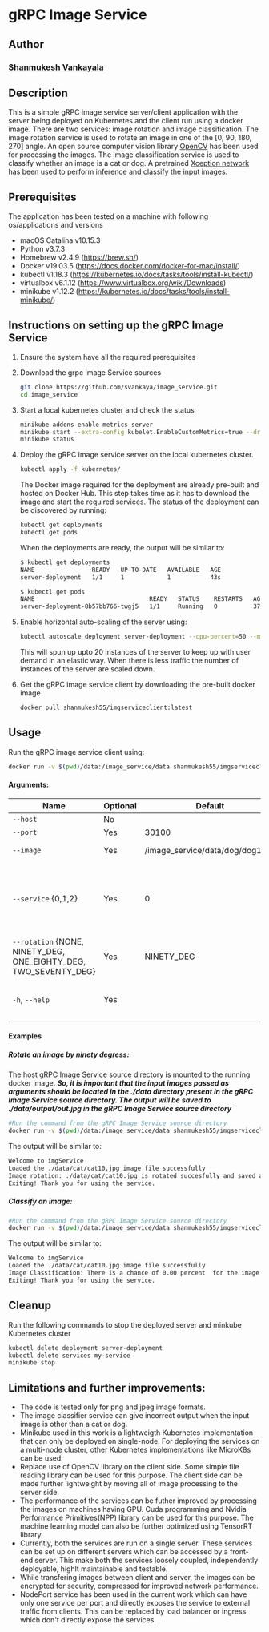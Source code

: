  # gRPC Image Service
 ## Author
 ### [Shanmukesh Vankayala](https://www.linkedin.com/in/shanmukesh-vankayala/)
 
 ## Description
 This is a simple gRPC image service server/client application with the server being deployed on Kubernetes and the client run using a docker image. There are two services: image rotation and image classification. The image rotation service is used to rotate an image in one of the [0, 90, 180, 270] angle. An open source computer vision library [OpenCV](https://opencv.org/) has been used for processing the images. The image classification service is used to classify whether an image is a cat or dog. A pretrained [Xception network](https://keras.io/examples/vision/image_classification_from_scratch/) has been used to perform inference and classify the input images.
 
 ## Prerequisites
 The application has been tested on a machine with following os/applications and versions
 - macOS Catalina v10.15.3
 - Python v3.7.3
 - Homebrew v2.4.9 (https://brew.sh/)
 - Docker v19.03.5 (https://docs.docker.com/docker-for-mac/install/)
 - kubectl v1.18.3 (https://kubernetes.io/docs/tasks/tools/install-kubectl/)
 - virtualbox v6.1.12 (https://www.virtualbox.org/wiki/Downloads)
 - minikube v1.12.2 (https://kubernetes.io/docs/tasks/tools/install-minikube/)
 
## Instructions on setting up the gRPC Image Service
1. Ensure the system have all the required prerequisites

2. Download the grpc Image Service sources
   ```sh
   git clone https://github.com/svankaya/image_service.git
   cd image_service
   ```
3. Start a local kubernetes cluster and check the status
   ```sh
   minikube addons enable metrics-server
   minikube start --extra-config kubelet.EnableCustomMetrics=true --driver=virtualbox
   minikube status
   ```
4. Deploy the gRPC image service server on the local kubernetes cluster. 
   ```sh
   kubectl apply -f kubernetes/
   ```
   The Docker image required for the deployment are already pre-built and hosted on Docker Hub. This step takes time as it has to download the image and start the required services. The status of the deployment can be discovered by running:
   ```sh
   kubectl get deployments
   kubectl get pods
   ```
   When the deployments are ready, the output will be similar to:
   ```sh
   $ kubectl get deployments
   NAME                READY   UP-TO-DATE   AVAILABLE   AGE
   server-deployment   1/1     1            1           43s
   
   $ kubectl get pods
   NAME                                READY   STATUS    RESTARTS   AGE
   server-deployment-8b57bb766-twgj5   1/1     Running   0          37s
   ```
5. Enable horizontal auto-scaling of the server using:
   ```sh
   kubectl autoscale deployment server-deployment --cpu-percent=50 --min=1 --max=20
   ```
   This will spun up upto 20 instances of the server to keep up with user demand in an elastic way. When there is less traffic the number of instances of the server are scaled down.
   
6. Get the gRPC image service client by downloading the pre-built docker image
   ```sh
   docker pull shanmukesh55/imgserviceclient:latest
   ```

## Usage
Run the gRPC image service client using: 
```sh
docker run -v $(pwd)/data:/image_service/data shanmukesh55/imgserviceclient python3 src/imgServiceClient.py --host $(minikube ip) [Arguments]
```

#### Arguments:
|Name|Optional|Default |Description|
|-----|--------|--------|-----------|
|```--host```| No| |serving host|
|```--port```|Yes|30100|serving port|
|```--image```|Yes|/image_service/data/dog/dog1.jpg|path to image file|
|```--service``` {0,1,2}|Yes|0|request services: 1 for image rotation, 2 for image classification, 0 for both|
|```--rotation``` {NONE, NINETY_DEG, ONE_EIGHTY_DEG, TWO_SEVENTY_DEG}|Yes|NINETY_DEG|image rotation angle|
|```-h```, ```--help```|Yes||Shows the help message and exits|

#### Examples
##### Rotate an image by ninety degress:

The host gRPC Image Service source directory is mounted to the running docker image. ***So, it is important that the input images passed as arguments should be located in the ./data directory present in the gRPC Image Service source directory. The output will be saved to ./data/output/out.jpg in the gRPC Image Service source directory***
```sh
#Run the command from the gRPC Image Service source directory 
docker run -v $(pwd)/data:/image_service/data shanmukesh55/imgserviceclient python3 src/imgServiceClient.py --host $(minikube ip) --image ./data/cat/cat10.jpg --service 1 --rotation NINETY_DEG
```
The output will be similar to:
```sh
Welcome to imgService
Loaded the ./data/cat/cat10.jpg image file successfully
Image rotation: ./data/cat/cat10.jpg is rotated succesfully and saved as ./data/output/out.jpg.
Exiting! Thank you for using the service.
```

##### Classify an image:
```sh
#Run the command from the gRPC Image Service source directory 
docker run -v $(pwd)/data:/image_service/data shanmukesh55/imgserviceclient python3 src/imgServiceClient.py --host $(minikube ip) --image ./data/cat/cat10.jpg --service 2
```
The output will be similar to:
```sh
Welcome to imgService
Loaded the ./data/cat/cat10.jpg image file successfully
Image Classification: There is a chance of 0.00 percent  for the image ./data/cat/cat10.jpg to be dog and 100.00 percent for being cat.
Exiting! Thank you for using the service.
```
## Cleanup
Run the following commands to stop the deployed server and minkube Kubernetes cluster
```sh
kubectl delete deployment server-deployment
kubectl delete services my-service
minikube stop
```

## Limitations and further improvements:
- The code is tested only for png and jpeg image formats.
- The image classifier service can give incorrect output when the input image is other than a cat or dog.
- Minikube used in this work is a lightweigth Kubernetes implementation that can only be deployed on single-node. For deploying the services on a multi-node cluster, other Kubernetes implementations like MicroK8s can be used. 
- Replace use of OpenCV library on the client side. Some simple file reading library can be used for this purpose. The client side can be made further lightweight by moving all of image processing to the server side.
- The performance of the services can be futher improved by processing the images on machines having GPU. Cuda programming and Nvidia Performance Primitives(NPP) library can be used for this purpose. The machine learning model can also be further optimized using TensorRT library.
- Currently, both the services are run on a single server. These services can be set up on different servers which can be accessed by a front-end server. This make both the services loosely coupled, independently deployable, highlt maintainable and testable. 
- While transfering images between client and server, the images can be encrypted for security, compressed for improved network performance.
- NodePort service has been used in the current work which can have only one service per port and directly exposes the service to external traffic from clients. This can be replaced by load balancer or ingress which don't directly expose the services.
